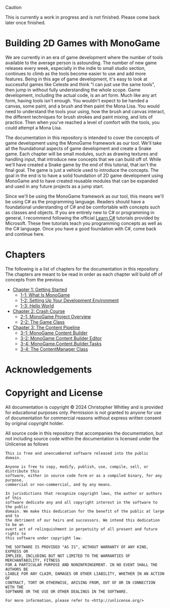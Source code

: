 > [!CAUTION]
> This is currently a work in progress and is not finished.  Please come back later once finished.


# Building 2D Games with MonoGame
We are currently in an era of game development where the number of tools available to the average person is astounding.  The number of new game releases every week, especially in the indie to small studio section, continues to climb as the tools become easier to use and add more features.  Being in this age of game development, it's easy to look at successful games like Celeste and think "I can just use the same tools", then jump in without fully understanding the whole scope.  Game development, including the actual code, is an art form.  Much like any art form, having tools isn't enough.  You wouldn't expect to be handed a canvas, some paint, and a brush and then paint the Mona Lisa.  You would need to understand the tools your using, how the brush and canvas interact, the different techniques for brush strokes and paint mixing, and lots of practice.  Then when you've reached a level of comfort with the tools, you could attempt a Mona Lisa.

The documentation in this repository is intended to cover the concepts of game development using the MonoGame framework as our tool.  We'll take all the foundational aspects of game development and create a Snake game. Each chapter will be small modules, such as drawing textures and handling input, that introduce new concepts that we can build off of.  While we'll have created a Snake game by the end of this tutorial, that isn't the final goal. The game is just a vehicle used to introduce the concepts.  The goal in the end is to have a solid foundation of 2D game development using MonoGame and to have created reusable modules that can be expanded and used in any future projects as a jump start.

Since we'll be using the MonoGame framework as our tool, this means we'll be using C# as the programming language.  Readers should have a foundational understanding of C# and be comfortable with concepts such as classes and objects. If you are entirely new to C# or programming in general, I recommend following the official [Learn C#](https://dotnet.microsoft.com/en-us/learn/csharp) tutorials provided by Microsoft. These free tutorials teach you programming concepts as well as the C# language.  Once you have a good foundation with C#, come back and continue here.

# Chapters
The following is a list of chapters for the documentation in this repository.  The chapters are meant to be read in order as each chapter will build off of concepts from the previous

- [Chapter 1: Getting Started](./documentation/chapter-01-getting-started/01-00-getting-started.md)
  - [1-1: What Is MonoGame](./documentation/chapter-01-getting-started/01-01-what-is-monogame.md)
  - [1-2: Setting Up Your Development Environment](./documentation/chapter-01-getting-started/01-02-setting-up-your-development-environment.md)
  - [1-3: Hello World](./documentation/chapter-01-getting-started/01-03-hello-world.md)
- [Chapter 2: Crash Course](./documentation/chapter-02-crash-course/02-00-crash-course.md)
  - [2-1: MonoGame Project Overview](./documentation/chapter-02-behind-the-scenes/02-01-monogame-project-overview.md)
  - [2-2: The Game Class](./documentation/chapter-02-behind-the-scenes/02-02-the-game-class.md)
- [Chapter 3: The Content Pipeline](./documentation/chapter-03-the-content-pipeline/03-00-the-content-pipeline.md)
  - [3-1: MonoGame Content Builder](./documentation/chapter-03-the-content-pipeline/03-01-monogame-content-builder.md)
  - [3-2: MonoGame Content Builder Editor](./documentation/chapter-03-the-content-pipeline/03-02-monogame-content-builder-editor.md)
  - [3-4: MonoGame.Content.Builder.Tasks](./documentation/chapter-03-the-content-pipeline/03-03-mongoame-content.builder.tasks.md)
  - [3-4: The ContentManager Class](./documentation/chapter-03-the-content-pipeline/03-04-the-contentmanager-class.md)

# Acknowledgements

# Copyright and License
All documentation is copyright © 2024 Christopher Whitley and is provided for educational purposes only.  Permission is not granted to anyone for use of documentation for commercial reasons without express written consent by original copyright holder.

All source code in this repository that accompanies the documentation, but not including source code within the documentation is licensed under the Unlicense as follows

```
This is free and unencumbered software released into the public domain.

Anyone is free to copy, modify, publish, use, compile, sell, or distribute this 
software, either in source code form or as a compiled binary, for any purpose, 
commercial or non-commercial, and by any means.

In jurisdictions that recognize copyright laws, the author or authors of this 
software dedicate any and all copyright interest in the software to the public 
domain. We make this dedication for the benefit of the public at large and to 
the detriment of our heirs and successors. We intend this dedication to be an 
overt act of relinquishment in perpetuity of all present and future rights to 
this software under copyright law.

THE SOFTWARE IS PROVIDED "AS IS", WITHOUT WARRANTY OF ANY KIND, EXPRESS OR 
IMPLIED, INCLUDING BUT NOT LIMITED TO THE WARRANTIES OF MERCHANTABILITY, FITNESS
FOR A PARTICULAR PURPOSE AND NONINFRINGEMENT. IN NO EVENT SHALL THE AUTHORS BE 
LIABLE FOR ANY CLAIM, DAMAGES OR OTHER LIABILITY, WHETHER IN AN ACTION OF 
CONTRACT, TORT OR OTHERWISE, ARISING FROM, OUT OF OR IN CONNECTION WITH THE 
SOFTWARE OR THE USE OR OTHER DEALINGS IN THE SOFTWARE.

For more information, please refer to <http://unlicense.org/>
```
